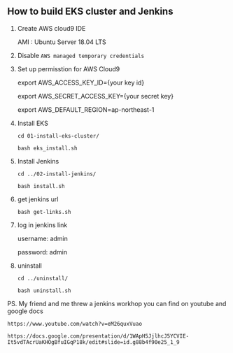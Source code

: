 ## How to build EKS cluster and Jenkins 

1. Create AWS cloud9 IDE 

   	 AMI : Ubuntu Server 18.04 LTS


2. Disable `AWS managed temporary credentials` 


3. Set up permisstion for AWS Cloud9

	export AWS_ACCESS_KEY_ID={your key id}
	
	export AWS_SECRET_ACCESS_KEY={your secret key}
	
	export AWS_DEFAULT_REGION=ap-northeast-1


4. Install EKS 

	`cd 01-install-eks-cluster/`
	
	`bash eks_install.sh`


5. Install Jenkins

	`cd ../02-install-jenkins/`
	
	`bash install.sh` 


6.  get jenkins url

	`bash get-links.sh`

7. log in jenkins link

    username: admin
    
    password: admin

8. uninstall

   	`cd ../uninstall/`
   
   	`bash uninstall.sh`


PS. My friend and me threw a jenkins workhop 
    you can find on youtube and google docs
    
    https://www.youtube.com/watch?v=eM26quxVuao
    
    https://docs.google.com/presentation/d/1WApH5JjlhcJ5YCVIE-It5vdTAcrUaKHOgBfuIGqP18k/edit#slide=id.g88b4f90e25_1_9

